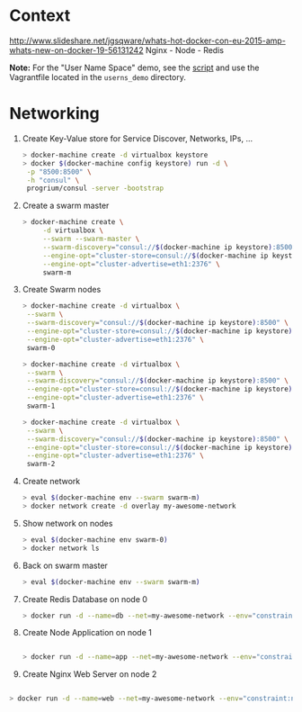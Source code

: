 # Context
http://www.slideshare.net/jgsqware/whats-hot-docker-con-eu-2015-amp-whats-new-on-docker-19-56131242
Nginx - Node - Redis

**Note:** For the "User Name Space" demo, see the [script](userns_demo/User_Name_Space_demo.md) and use the Vagrantfile  located in the `userns_demo` directory.

# Networking

1. Create Key-Value store for Service Discover, Networks, IPs, ...
   ```bash
   > docker-machine create -d virtualbox keystore
   > docker $(docker-machine config keystore) run -d \
    -p "8500:8500" \
    -h "consul" \
    progrium/consul -server -bootstrap
   ```

2. Create a swarm master
   ```bash
   > docker-machine create \
        -d virtualbox \
        --swarm --swarm-master \
        --swarm-discovery="consul://$(docker-machine ip keystore):8500" \
        --engine-opt="cluster-store=consul://$(docker-machine ip keystore):8500" \
        --engine-opt="cluster-advertise=eth1:2376" \
        swarm-m
   ```

4. Create Swarm nodes
   ```bash
   > docker-machine create -d virtualbox \
    --swarm \
    --swarm-discovery="consul://$(docker-machine ip keystore):8500" \
    --engine-opt="cluster-store=consul://$(docker-machine ip keystore):8500" \
    --engine-opt="cluster-advertise=eth1:2376" \
    swarm-0
   
   > docker-machine create -d virtualbox \
    --swarm \
    --swarm-discovery="consul://$(docker-machine ip keystore):8500" \
    --engine-opt="cluster-store=consul://$(docker-machine ip keystore):8500" \
    --engine-opt="cluster-advertise=eth1:2376" \
    swarm-1
   
   > docker-machine create -d virtualbox \
    --swarm \
    --swarm-discovery="consul://$(docker-machine ip keystore):8500" \
    --engine-opt="cluster-store=consul://$(docker-machine ip keystore):8500" \
    --engine-opt="cluster-advertise=eth1:2376" \
    swarm-2
   ```

5. Create network
   ```bash
   > eval $(docker-machine env --swarm swarm-m)
   > docker network create -d overlay my-awesome-network
   ```

6. Show network on nodes
   ```bash
   > eval $(docker-machine env swarm-0)
   > docker network ls
   ```
7. Back on swarm master

   ```bash
   > eval $(docker-machine env --swarm swarm-m)
   ``` 
8. Create Redis Database on node 0

   ```bash
   > docker run -d --name=db --net=my-awesome-network --env="constraint:node==swarm-0" -p 6379:6379 redis
   ```
9. Create Node Application on node 1

   ```bash
   
   > docker run -d --name=app --net=my-awesome-network --env="constraint:node==swarm-1" -p 8080:8080 jgsqware/node-sample:wecraft-15-12-14
   ```
10. Create Nginx Web Server on node 2

   ```bash
   
   > docker run -d --name=web --net=my-awesome-network --env="constraint:node==swarm-2" -p 80:80 jgsqware/nginx-sample:wecraft-15-12-14
   ```

      

